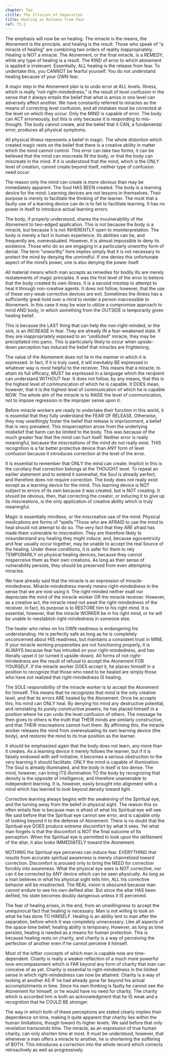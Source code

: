 ```yaml
---
chapter: Two
ctitle: The Illusion of Separation
title: Healing as Release from Fear
ref: T2.2
---
```


The emphasis will now be on healing. The miracle is the means, the
Atonement is the principle, and healing is the result. Those who speak
of “a miracle of healing” are combining two orders of reality
inappropriately. Healing is NOT a miracle. The Atonement, or the final
miracle, is a REMEDY, while any type of healing is a result. The KIND of
error to which atonement is applied is irrelevant. Essentially, ALL
healing is the release from fear. To undertake this, you CANNOT be
fearful yourself. You do not understand healing because of your OWN fear.

A major step in the Atonement plan is to undo error at ALL levels.
Illness, which is really “not-right-mindedness,” is the result of level
confusion in the sense that it always entails the belief that what is
amiss in one level can adversely affect another. We have constantly
referred to miracles as the means of correcting level confusion, and all
mistakes must be corrected at the level on which they occur. Only the
MIND is capable of error. The body can ACT erroneously, but this is only
because it is responding to mis-thought. The body cannot create, and the
belief that it CAN, a fundamental error, produces all physical symptoms.

All physical illness represents a belief in magic. The whole distortion
which created magic rests on the belief that there is a creative ability
in matter which the mind cannot control. This error
can take two forms; it can be believed that the mind can miscreate IN
the body, or that the body can miscreate in the mind. If it is
understood that the mind, which is the ONLY level of creation, cannot
create beyond itself, neither type of confusion need occur.

The reason only the mind can create is more obvious than may be
immediately apparent. The Soul HAS BEEN created. The body is a learning
device for the mind. Learning devices are not lessons in themselves.
Their purpose is merely to facilitate the thinking of the learner. The
most that a faulty use of a learning device can do is to fail to
facilitate learning. It has no power in itself to introduce actual
learning errors.

The body, if properly understood, shares the invulnerability of the
Atonement to two-edged application. This is not because the body is a
miracle, but because it is not INHERENTLY open to misinterpretation. The
body is merely a fact in human experience. Its abilities can be, and
frequently are, overevaluated. However, it is almost impossible to deny
its existence. Those who do so are engaging in a particularly unworthy
form of denial. The term “unworthy” here implies simply that it is not
necessary to protect the mind by denying the unmindful. If one denies
this unfortunate aspect of the mind’s power, one is also denying the
power itself.

All material means which man accepts as remedies for bodily ills are
merely restatements of magic principles. It was the first level of the
error to believe that the body created its own illness. It is a second
misstep to attempt to heal it through non-creative agents. It does not
follow, however, that the use of these very weak corrective devices are
evil. Sometimes the illness has a sufficiently great hold over a mind to
render a person inaccessible to Atonement. In this case it may be wise
to utilize a compromise approach to mind AND body, in which something
from the OUTSIDE is temporarily given healing belief.

This is because the LAST thing that can help the non-right-minded, or
the sick, is an INCREASE in fear. They are already IN a fear-weakened
state. If they are inappropriately exposed to an “undiluted” miracle,
they may be precipitated into panic. This is particularly likely to
occur when upside-down perception has induced the belief that miracles
are frightening.

The value of the Atonement does not lie in the manner in which
it is expressed. In fact, if it is truly used, it will inevitably BE
expressed in whatever way is most helpful to the receiver. This means
that a miracle, to attain its full efficacy, MUST be expressed in a
language which the recipient can understand WITHOUT fear. It does not
follow, by any means, that this is the highest level of communication of
which he is capable. It DOES mean, however, that it is the highest level
of communication of which he is capable NOW. The whole aim of the miracle
is to RAISE the level of communication, not to impose regression in the
improper sense upon it.

Before miracle workers are ready to undertake their function in this
world, it is essential that they fully understand the FEAR OF RELEASE.
Otherwise, they may unwittingly foster the belief that release is
imprisonment, a belief that is very prevalent. This misperception arose
from the underlying misbelief that harm can be limited to the body. This
was because of the much greater fear that the mind can hurt itself.
Neither error is really meaningful, because the miscreations of the mind
do not really exist. THIS recognition is a far better protective device
than ANY form of level confusion because it introduces correction at the
level of the error.

It is essential to remember that ONLY the mind can create. Implicit in
this is the corollary that correction belongs at the THOUGHT level. To
repeat an earlier statement and to extend it somewhat, the Soul is
already perfect, and therefore does not require correction. The body
does not really exist except as a learning device for the mind. This
learning device is NOT subject to errors of its own because it was
created, but is NOT creating. It should be obvious, then, that
correcting the creator, or inducing it to give up its miscreations, is
the only application of creative ability which is truly meaningful.

Magic is essentially mindless, or the miscreative use of the mind.
Physical medications are forms of “spells.”Those who are AFRAID to use
the mind to heal should not attempt to do so. The very fact that they
ARE afraid has made them vulnerable to miscreation. They are therefore
likely to misunderstand any healing they might induce, and, because
egocentricity and fear usually occur together, may be unable to accept
the real Source of the healing. Under these conditions, it is safer for
them to rely TEMPORARILY on physical healing devices, because they
cannot misperceive them as their own
creations. As long as their sense of vulnerability persists, they should
be preserved from even attempting miracles.

We have already said that the miracle is an expression of
miracle-mindedness. Miracle-mindedness merely means right-mindedness in
the sense that we are now using it. The right-minded neither exalt nor
depreciate the mind of the miracle worker OR the miracle receiver.
However, as a creative act, the miracle need not await the
right-mindedness of the receiver. In fact, its purpose is to RESTORE him
to his right mind. It is essential, however, that the miracle WORKER be
in his right mind, or he will be unable to reestablish right-mindedness
in someone else.

The healer who relies on his OWN readiness is endangering his
understanding. He is perfectly safe as long as he is completely
unconcerned about HIS readiness, but maintains a consistent trust in
MINE. If your miracle working propensities are not functioning properly,
it is ALWAYS because fear has intruded on your right-mindedness, and has
literally upset it (or turned it upside-down). All forms of
not-right-mindedness are the result of refusal to accept the Atonement
FOR YOURSELF. If the miracle worker DOES accept it, he places himself in
a position to recognize that those who need to be healed are simply
those who have not realized that right-mindedness IS healing.

The SOLE responsibility of the miracle worker is to accept the Atonement
for himself. This means that he recognizes that mind is the only creative
level, and that its errors ARE healed by the Atonement. Once he accepts
this, his mind can ONLY heal. By denying his mind any destructive
potential, and reinstating its purely constructive powers, he has placed
himself in a position where he can undo the level confusion of others.
The message he then gives to others is the truth that THEIR minds are
similarly constructive, and that THEIR miscreations cannot hurt them. By
affirming this, the miracle worker releases the mind from overevaluating
its own learning device (the body), and restores the mind to its true
position as the learner.

It should be emphasized again that the body does not learn, any more
than it creates. As a learning device it merely follows the learner, but
if it is falsely endowed with self-initiative, it becomes a serious
obstruction to the very learning it should facilitate. ONLY
the mind is capable of illumination. The Soul is already illuminated,
and the body in itself is too dense. The mind, however, can bring ITS
illumination TO the body by recognizing that density is the opposite of
intelligence, and therefore unamenable to independent learning. It is,
however, easily brought into alignment with a mind which has learned to
look beyond density toward light.

Corrective learning always begins with the awakening of the Spiritual
eye, and the turning away from the belief in physical sight. The reason
this so often entails fear is because man is afraid of what his
Spiritual eye will see. We said before that the Spiritual eye cannot see
error, and is capable only of looking beyond it to the defense of
Atonement. There is no doubt that the Spiritual eye DOES produce extreme
discomfort by what It sees. Yet what man forgets is that the discomfort
is NOT the final outcome of Its perception. When the Spiritual eye is
permitted to look upon the defilement of the altar, it also looks
IMMEDIATELY toward the Atonement.

NOTHING the Spiritual eye perceives can induce fear. EVERYTHING that
results from accurate spiritual awareness is merely channelized toward
correction. Discomfort is aroused only to bring the NEED for correction
forcibly into awareness. What the physical eye sees is NOT corrective,
nor can it be corrected by ANY device which can be seen physically. As
long as a man believes in what his physical sight tells him, ALL his
corrective behavior will be misdirected. The REAL vision is obscured
because man cannot endure to see his own defiled altar. But since the
altar HAS been defiled, his state becomes doubly dangerous unless it IS
perceived.

The fear of healing arises, in the end, from an unwillingness to accept
the unequivocal fact that healing is necessary. Man is not willing to
look on what he has done TO HIMSELF. Healing is an ability lent to man
after the separation, before which it was completely unnecessary. Like
all aspects of the space-time belief, healing ability is temporary.
However, as long as time persists, healing is needed as a means for
human protection. This is because healing rests on charity, and charity
is a way of perceiving the perfection of another even if he cannot
perceive it himself.

Most of the loftier concepts of which man is capable now are
time-dependent. Charity is really a weaker reflection of a much
more powerful love-encompassment which is FAR beyond any form of charity
that man can conceive of as yet. Charity is essential to
right-mindedness in the limited sense in which right-mindedness can now
be attained. Charity is a way of looking at another AS IF he had already
gone far beyond his actual accomplishments in time. Since his own
thinking is faulty he cannot see the Atonement for himself, or he would
have no need for charity. The charity which is accorded him is both an
acknowledgment that he IS weak and a recognition that he COULD BE
stronger.

The way in which both of these perceptions are stated clearly implies
their dependence on time, making it quite apparent that charity lies
within the human limitations, though toward its higher levels. We said
before that only revelation transcends time. The miracle, as an
expression of true human charity, can only shorten time at most. It must
be understood, however, that whenever a man offers a miracle to another,
he is shortening the suffering of BOTH. This introduces a correction
into the whole record which corrects retroactively as well as
progressively.

